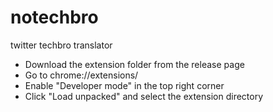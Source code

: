 # notechbro
twitter techbro translator

- Download the extension folder from the release page
- Go to chrome://extensions/
- Enable "Developer mode" in the top right corner
- Click "Load unpacked" and select the extension directory
